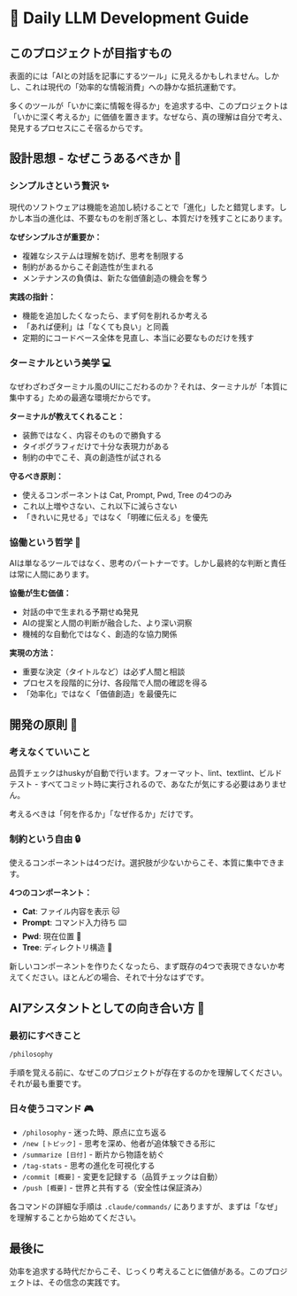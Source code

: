 # 🤖 Daily LLM Development Guide

## このプロジェクトが目指すもの

表面的には「AIとの対話を記事にするツール」に見えるかもしれません。しかし、これは現代の「効率的な情報消費」への静かな抵抗運動です。

多くのツールが「いかに楽に情報を得るか」を追求する中、このプロジェクトは「いかに深く考えるか」に価値を置きます。なぜなら、真の理解は自分で考え、発見するプロセスにこそ宿るからです。

## 設計思想 - なぜこうあるべきか 🎯

### シンプルさという贅沢 ✨

現代のソフトウェアは機能を追加し続けることで「進化」したと錯覚します。しかし本当の進化は、不要なものを削ぎ落とし、本質だけを残すことにあります。

**なぜシンプルさが重要か：**

- 複雑なシステムは理解を妨げ、思考を制限する
- 制約があるからこそ創造性が生まれる
- メンテナンスの負債は、新たな価値創造の機会を奪う

**実践の指針：**

- 機能を追加したくなったら、まず何を削れるか考える
- 「あれば便利」は「なくても良い」と同義
- 定期的にコードベース全体を見直し、本当に必要なものだけを残す

### ターミナルという美学 💻

なぜわざわざターミナル風のUIにこだわるのか？それは、ターミナルが「本質に集中する」ための最適な環境だからです。

**ターミナルが教えてくれること：**

- 装飾ではなく、内容そのもので勝負する
- タイポグラフィだけで十分な表現力がある
- 制約の中でこそ、真の創造性が試される

**守るべき原則：**

- 使えるコンポーネントは Cat, Prompt, Pwd, Tree の4つのみ
- これ以上増やさない、これ以下に減らさない
- 「きれいに見せる」ではなく「明確に伝える」を優先

### 協働という哲学 🤝

AIは単なるツールではなく、思考のパートナーです。しかし最終的な判断と責任は常に人間にあります。

**協働が生む価値：**

- 対話の中で生まれる予期せぬ発見
- AIの提案と人間の判断が融合した、より深い洞察
- 機械的な自動化ではなく、創造的な協力関係

**実現の方法：**

- 重要な決定（タイトルなど）は必ず人間と相談
- プロセスを段階的に分け、各段階で人間の確認を得る
- 「効率化」ではなく「価値創造」を最優先に

## 開発の原則 📏

### 考えなくていいこと

品質チェックはhuskyが自動で行います。フォーマット、lint、textlint、ビルドテスト - すべてコミット時に実行されるので、あなたが気にする必要はありません。

考えるべきは「何を作るか」「なぜ作るか」だけです。

### 制約という自由 🔒

使えるコンポーネントは4つだけ。選択肢が少ないからこそ、本質に集中できます。

**4つのコンポーネント：**

- **Cat**: ファイル内容を表示 🐱
- **Prompt**: コマンド入力待ち ⌨️
- **Pwd**: 現在位置 📍
- **Tree**: ディレクトリ構造 🌳

新しいコンポーネントを作りたくなったら、まず既存の4つで表現できないか考えてください。ほとんどの場合、それで十分なはずです。

## AIアシスタントとしての向き合い方 🚀

### 最初にすべきこと

```bash
/philosophy
```

手順を覚える前に、なぜこのプロジェクトが存在するのかを理解してください。それが最も重要です。

### 日々使うコマンド 🎮

- `/philosophy` - 迷った時、原点に立ち返る
- `/new [トピック]` - 思考を深め、他者が追体験できる形に
- `/summarize [日付]` - 断片から物語を紡ぐ
- `/tag-stats` - 思考の進化を可視化する
- `/commit [概要]` - 変更を記録する（品質チェックは自動）
- `/push [概要]` - 世界と共有する（安全性は保証済み）

各コマンドの詳細な手順は `.claude/commands/` にありますが、まずは「なぜ」を理解することから始めてください。

## 最後に

効率を追求する時代だからこそ、じっくり考えることに価値がある。このプロジェクトは、その信念の実践です。

